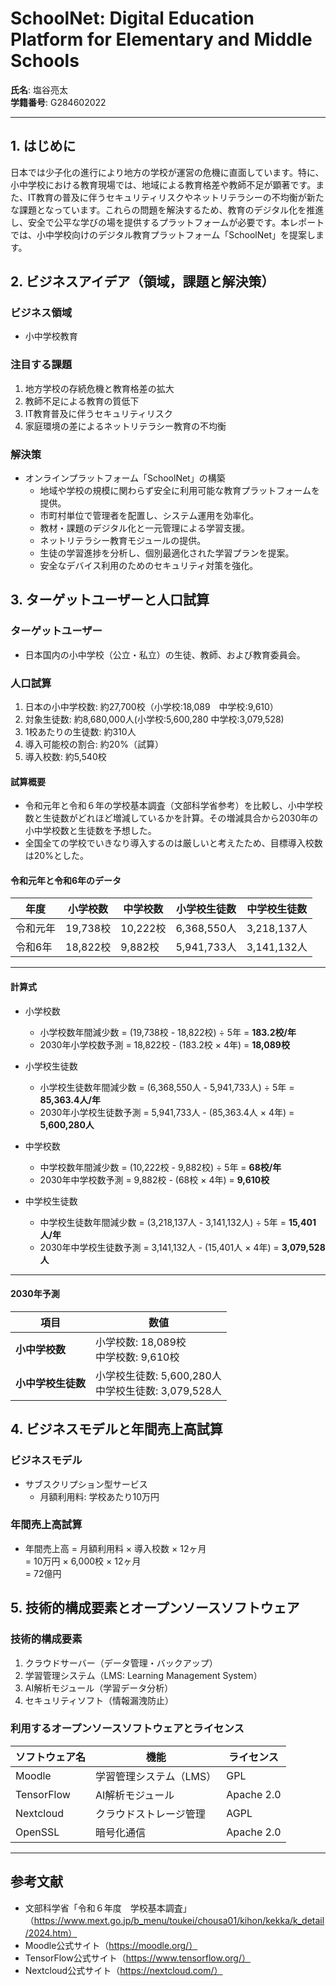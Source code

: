 # SchoolNet: Digital Education Platform for Elementary and Middle Schools

**氏名**: 塩谷亮太  
**学籍番号**: G284602022

---

## 1. はじめに

日本では少子化の進行により地方の学校が運営の危機に直面しています。特に、小中学校における教育現場では、地域による教育格差や教師不足が顕著です。また、IT教育の普及に伴うセキュリティリスクやネットリテラシーの不均衡が新たな課題となっています。これらの問題を解決するため、教育のデジタル化を推進し、安全で公平な学びの場を提供するプラットフォームが必要です。本レポートでは、小中学校向けのデジタル教育プラットフォーム「SchoolNet」を提案します。

## 2. ビジネスアイデア（領域，課題と解決策）

### ビジネス領域
- 小中学校教育

### 注目する課題
1. 地方学校の存続危機と教育格差の拡大  
2. 教師不足による教育の質低下  
3. IT教育普及に伴うセキュリティリスク  
4. 家庭環境の差によるネットリテラシー教育の不均衡

### 解決策
- オンラインプラットフォーム「SchoolNet」の構築
  - 地域や学校の規模に関わらず安全に利用可能な教育プラットフォームを提供。
  - 市町村単位で管理者を配置し、システム運用を効率化。
  - 教材・課題のデジタル化と一元管理による学習支援。
  - ネットリテラシー教育モジュールの提供。
  - 生徒の学習進捗を分析し、個別最適化された学習プランを提案。
  - 安全なデバイス利用のためのセキュリティ対策を強化。

## 3. ターゲットユーザーと人口試算

### ターゲットユーザー
- 日本国内の小中学校（公立・私立）の生徒、教師、および教育委員会。

### 人口試算
1. 日本の小中学校数: 約27,700校（小学校:18,089　中学校:9,610）
2. 対象生徒数: 約8,680,000人(小学校:5,600,280 中学校:3,079,528)
3. 1校あたりの生徒数: 約310人
4. 導入可能校の割合: 約20%（試算）
5. 導入校数: 約5,540校

#### 試算概要
- 令和元年と令和６年の学校基本調査（文部科学省参考）を比較し、小中学校数と生徒数がどれほど増減しているかを計算。その増減具合から2030年の小中学校数と生徒数を予想した。
- 全国全ての学校でいきなり導入するのは厳しいと考えたため、目標導入校数は20%とした。

#### 令和元年と令和6年のデータ

| 年度   | 小学校数 | 中学校数 | 小学校生徒数 | 中学校生徒数 |
|--------|----------|----------|--------------|--------------|
| 令和元年 | 19,738校  | 10,222校  | 6,368,550人   | 3,218,137人   |
| 令和6年  | 18,822校  | 9,882校   | 5,941,733人   | 3,141,132人   |

---

#### 計算式

- 小学校数
    - 小学校数年間減少数 = (19,738校 - 18,822校) ÷ 5年 = **183.2校/年**
    - 2030年小学校数予測 = 18,822校 - (183.2校 × 4年) = **18,089校**

- 小学校生徒数
    - 小学校生徒数年間減少数 = (6,368,550人 - 5,941,733人) ÷ 5年 = **85,363.4人/年**
    - 2030年小学校生徒数予測 = 5,941,733人 - (85,363.4人 × 4年) = **5,600,280人**

- 中学校数
    - 中学校数年間減少数 = (10,222校 - 9,882校) ÷ 5年 = **68校/年**
    - 2030年中学校数予測 = 9,882校 - (68校 × 4年) = **9,610校**

- 中学校生徒数
    - 中学校生徒数年間減少数 = (3,218,137人 - 3,141,132人) ÷ 5年 = **15,401人/年**
    - 2030年中学校生徒数予測 = 3,141,132人 - (15,401人 × 4年) = **3,079,528人**

---

#### 2030年予測

| 項目               | 数値         |
|--------------------|--------------|
| **小中学校数**       | 小学校数: 18,089校 <br> 中学校数: 9,610校 |
| **小中学校生徒数**   | 小学校生徒数: 5,600,280人 <br> 中学校生徒数: 3,079,528人 |


## 4. ビジネスモデルと年間売上高試算

### ビジネスモデル
- サブスクリプション型サービス
  - 月額利用料: 学校あたり10万円

### 年間売上高試算
- 年間売上高 = 月額利用料 × 導入校数 × 12ヶ月  
  = 10万円 × 6,000校 × 12ヶ月  
  = 72億円

## 5. 技術的構成要素とオープンソースソフトウェア

### 技術的構成要素
1. クラウドサーバー（データ管理・バックアップ）
2. 学習管理システム（LMS: Learning Management System）
3. AI解析モジュール（学習データ分析）
4. セキュリティソフト（情報漏洩防止）

### 利用するオープンソースソフトウェアとライセンス
| ソフトウェア名       | 機能                       | ライセンス     |
|---------------------|--------------------------|--------------|
| Moodle             | 学習管理システム（LMS）    | GPL          |
| TensorFlow         | AI解析モジュール           | Apache 2.0   |
| Nextcloud          | クラウドストレージ管理      | AGPL         |
| OpenSSL            | 暗号化通信                 | Apache 2.0   |

---

## 参考文献
- 文部科学省「令和６年度　学校基本調査」（https://www.mext.go.jp/b_menu/toukei/chousa01/kihon/kekka/k_detail/2024.htm）
- Moodle公式サイト（https://moodle.org/）
- TensorFlow公式サイト（https://www.tensorflow.org/）
- Nextcloud公式サイト（https://nextcloud.com/）
